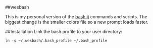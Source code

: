 ##wesbash

This is my personal version of the [bash it](https://github.com/revans/bash-it) commands and scripts. The biggest change is the smaller colors file so a new prompt loads faster.

##Installation
Link the bash profile to your user directory:

	ln -s ~/.wesbash/.bash_profile ~/.bash_profile
